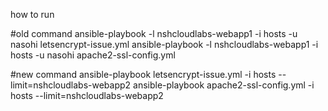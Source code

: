 how to run

#old command
ansible-playbook -l nshcloudlabs-webapp1 -i hosts -u nasohi letsencrypt-issue.yml 
ansible-playbook -l nshcloudlabs-webapp1 -i hosts -u nasohi apache2-ssl-config.yml 


#new command
ansible-playbook letsencrypt-issue.yml -i hosts --limit=nshcloudlabs-webapp2
ansible-playbook apache2-ssl-config.yml -i hosts --limit=nshcloudlabs-webapp2

